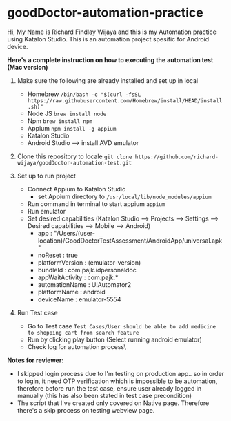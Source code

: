 # goodDoctor-automation-practice

Hi, My Name is Richard Findlay Wijaya and this is my Automation practice using Katalon Studio. This is an automation project spesific for Android device.

**Here's a complete instruction on how to executing the automation test (Mac version)**
1. Make sure the following are already installed and set up in local
   - Homebrew ```/bin/bash -c "$(curl -fsSL https://raw.githubusercontent.com/Homebrew/install/HEAD/install.sh)"```
   - Node JS ```brew install node```
   - Npm ```brew install npm ```
   - Appium ```npm install -g appium```
   - Katalon Studio
   - Android Studio --> install AVD emulator
     
2. Clone this repository to locale ```git clone https://github.com/richard-wijaya/goodDoctor-automation-test.git```
   
4. Set up to run project
   - Connect Appium to Katalon Studio
      - set Appium directory to ```/usr/local/lib/node_modules/appium```
    - Run command in terminal to start appium ```appium```
    - Run emulator
    - Set desired capabilities (Katalon Studio --> Projects --> Settings --> Desired capabilities --> Mobile --> Android)
      - app : "/Users/(user-location)/GoodDoctorTestAssessment/AndroidApp/universal.apk"
      - noReset : true
      - platformVersion : (emulator-version)
      - bundleId : com.pajk.idpersonaldoc
      - appWaitActivity : com.pajk.*
      - automationName : UiAutomator2
      - platformName : android
      - deviceName : emulator-5554

5. Run Test case
   - Go to Test case ```Test Cases/User should be able to add medicine to shopping cart from search feature```
   - Run by clicking play button (Select running android emulator)
   - Check log for automation process\
  
**Notes for reviewer:**
- I skipped login process due to I'm testing on production app.. so in order to login, it need OTP verification which is impossible to be automation, therefore before run the test case, ensure user already logged in manually (this has also been stated in test case precondition)
- The script that I've created only covered on Native page. Therefore there's a skip process on testing webview page.
